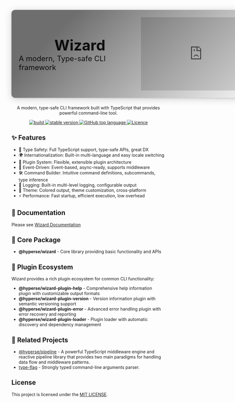 <div style="display: flex; justify-content: space-between; align-items: center; margin-bottom: 24px; position: relative;box-shadow: 0 4px 24px rgba(0,0,0,0.18), 0 1.5px 4px rgba(0,0,0,0.12); border-radius: 12px;overflow: hidden;min-width: 800px;padding: 24px;">
  <div style="position: absolute; top: 0; left: 0; width: 100%; height: 100%; background-image: linear-gradient(-45deg, #00000001 1.32%, #00000090 80.72%); z-index: 1;"></div>
  <div style="flex: 1;height: 100%;display: flex;justify-content: center;flex-direction: column;align-items: center;">
  <span style="font-size: 48px; font-weight: bold;">Wizard</span>
  <span style="font-size: 24px; ">A modern, Type-safe CLI framework </span>
  </div>
  <iframe src="https://lottie.host/embed/54fa7056-86de-4060-b948-7c2326bc1b30/MJ9SU1B1ga.lottie" style="flex: 1;height: 240px;border: none; "></iframe>
</div>

<p align="center">A modern, type-safe CLI framework built with TypeScript that provides powerful command-line tool.</p>
<p align="center">
  <a aria-label="Build" href="https://github.com/hyperse-io/wizard/actions?query=workflow%3ACI">
    <img alt="build" src="https://img.shields.io/github/actions/workflow/status/hyperse-io/wizard/ci-integrity.yml?branch=main&label=ci&logo=github&style=flat-quare&labelColor=000000" />
  </a>
  <a aria-label="stable version" href="https://www.npmjs.com/package/@hyperse/wizard">
    <img alt="stable version" src="https://img.shields.io/npm/v/%40hyperse%2Fwizard?branch=main&label=version&logo=npm&style=flat-quare&labelColor=000000" />
  </a>
  <a aria-label="Top language" href="https://github.com/hyperse-io/wizard/search?l=typescript">
    <img alt="GitHub top language" src="https://img.shields.io/github/languages/top/hyperse-io/wizard?style=flat-square&labelColor=000&color=blue">
  </a>
  <a aria-label="Licence" href="https://github.com/hyperse-io/wizard/blob/main/LICENSE">
    <img alt="Licence" src="https://img.shields.io/github/license/hyperse-io/wizard?style=flat-quare&labelColor=000000" />
  </a>
</p>

## ✨ Features

- 🚀 Type Safety: Full TypeScript support, type-safe APIs, great DX
- 🌍 Internationalization: Built-in multi-language and easy locale switching
- 🔌 Plugin System: Flexible, extensible plugin architecture
- 🎯 Event-Driven: Event-based, async-ready, supports middleware
- 🛠️ Command Builder: Intuitive command definitions, subcommands, type inference
- 📝 Logging: Built-in multi-level logging, configurable output
- 🎨 Theme: Colored output, theme customization, cross-platform
- ⚡ Performance: Fast startup, efficient execution, low overhead

## 📖 Documentation

Please see [Wizard Documentation](https://wizard.hyperse.io)

## 🚀 Core Package

- **@hyperse/wizard** - Core library providing basic functionality and APIs

## 🧩 Plugin Ecosystem

Wizard provides a rich plugin ecosystem for common CLI functionality:

- **@hyperse/wizard-plugin-help** - Comprehensive help information plugin with customizable output formats
- **@hyperse/wizard-plugin-version** - Version information plugin with semantic versioning support
- **@hyperse/wizard-plugin-error** - Advanced error handling plugin with error recovery and reporting
- **@hyperse/wizard-plugin-loader** - Plugin loader with automatic discovery and dependency management

## 🔗 Related Projects

- [@hyperse/pipeline](https://github.com/hyperse-io/pipeline) - A powerful TypeScript middleware engine and reactive pipeline library that provides two main paradigms for handling data flow and middleware patterns.
- [type-flag](https://github.com/privatenumber/type-flag) - Strongly typed command-line arguments parser.

## License

This project is licensed under the [MIT LICENSE](./LICENSE).
